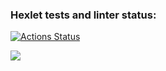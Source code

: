 ### Hexlet tests and linter status:
[![Actions Status](https://github.com/p1ep1ev/frontend-project-44/actions/workflows/hexlet-check.yml/badge.svg)](https://github.com/p1ep1ev/frontend-project-44/actions)


<a href="https://codeclimate.com/github/p1ep1ev/frontend-project-44/maintainability"><img src="https://api.codeclimate.com/v1/badges/341ea856cbaed193927d/maintainability" /></a>